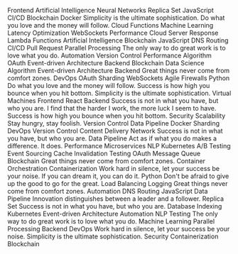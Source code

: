 Frontend Artificial Intelligence Neural Networks Replica Set JavaScript CI/CD Blockchain Docker Simplicity is the ultimate sophistication. Do what you love and the money will follow. Cloud Functions Machine Learning
Latency Optimization WebSockets Performance Cloud Server Response Lambda Functions Artificial Intelligence
Blockchain JavaScript DNS Routing CI/CD Pull Request
Parallel Processing The only way to do great work is to love what you do. Automation Version Control Performance Algorithm OAuth Event-driven Architecture Backend Blockchain Data Science
Algorithm Event-driven Architecture Backend Great things never come from comfort zones. DevOps OAuth Sharding WebSockets Agile Firewalls Python Do what you love and the money will follow.
Success is how high you bounce when you hit bottom. Simplicity is the ultimate sophistication. Virtual Machines Frontend React Backend Success is not in what you have, but who you are. I find that the harder I work, the more luck I seem to have.
Success is how high you bounce when you hit bottom. Security Scalability Stay hungry, stay foolish. Version Control Data Pipeline Docker
Sharding DevOps Version Control Content Delivery Network Success is not in what you have, but who you are. Data Pipeline Act as if what you do makes a difference. It does. Performance Microservices NLP Kubernetes A/B Testing Event Sourcing Cache Invalidation Testing
OAuth Message Queue Blockchain Great things never come from comfort zones. Container Orchestration Containerization Work hard in silence, let your success be your noise.
If you can dream it, you can do it. Python Don't be afraid to give up the good to go for the great. Load Balancing Logging Great things never come from comfort zones. Automation DNS Routing JavaScript Data Pipeline Innovation distinguishes between a leader and a follower. Replica Set Success is not in what you have, but who you are. Database Indexing Kubernetes
Event-driven Architecture Automation NLP Testing The only way to do great work is to love what you do. Machine Learning Parallel Processing Backend
DevOps Work hard in silence, let your success be your noise. Simplicity is the ultimate sophistication. Security Containerization Blockchain
